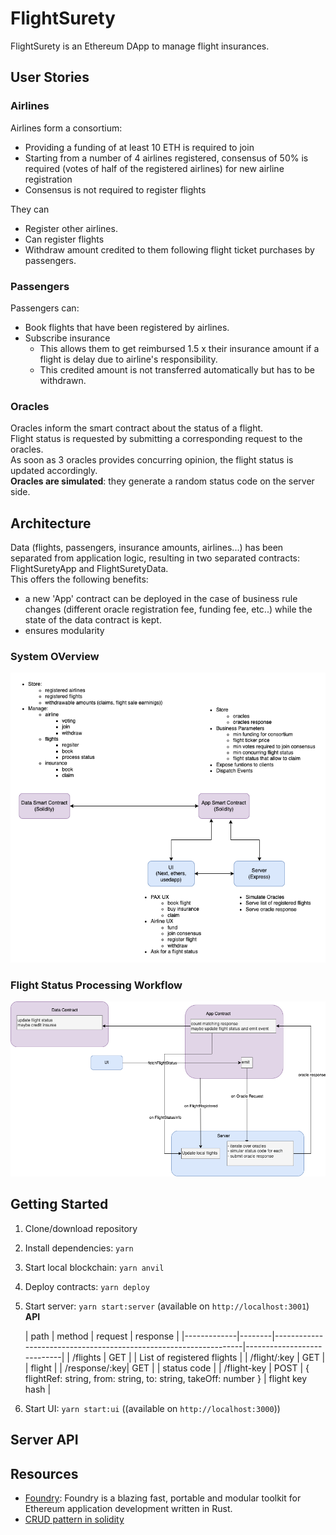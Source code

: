 # FlightSurety

FlightSurety is an Ethereum DApp to manage flight insurances.

## User Stories

### Airlines

Airlines form a consortium:

- Providing a funding of at least 10 ETH is required to join
- Starting from a number of 4 airlines registered, consensus of 50% is required  (votes of half of the registered
  airlines) for new airline registration
- Consensus is not required to register flights

They can

- Register other airlines.
- Can register flights
- Withdraw amount credited to them following flight ticket purchases by passengers.

### Passengers

Passengers can:

- Book flights that have been registered by airlines.
- Subscribe insurance
    - This allows them to get reimbursed 1.5 x their insurance amount if a flight is delay due to airline's
      responsibility.
    - This credited amount is not transferred automatically but has to be withdrawn.

### Oracles

Oracles inform the smart contract about the status of a flight.  
Flight status is requested by submitting a corresponding request to the oracles.    
As soon as 3 oracles provides concurring opinion, the flight status is updated accordingly.  
**Oracles are simulated**: they generate a random status code on the server side.

## Architecture

Data (flights, passengers, insurance amounts, airlines...) has been separated from application logic,
resulting in two separated contracts: FlightSuretyApp and FlightSuretyData.  
This offers the following benefits:

- a new 'App' contract can be deployed in the case of business rule changes (different oracle registration fee, funding
  fee, etc..) while the state of the data contract is kept.
- ensures modularity

### System OVerview

![system overview](assets/system-overview.png)

### Flight Status Processing Workflow

![flight status processing diagram](assets/flight-status-workflow.png)

## Getting Started

1. Clone/download repository
2. Install dependencies: `yarn`
3. Start local blockchain: `yarn anvil`
4. Deploy contracts: `yarn deploy`
5. Start server: `yarn start:server` (available on `http://localhost:3001`)  
   **API**

   | path        | method | request                                                          | response                   |
       |-------------|--------|------------------------------------------------------------------|----------------------------|
   | /flights    | GET    |                                                                  | List of registered flights |
   | /flight/:key | GET    |                                                                  | flight                     |
   | /response/:key| GET    |                                                                  | status code                |
   | /flight-key | POST   | { flightRef: string, from: string, to: string, takeOff: number } | flight key hash            |
6. Start UI: `yarn start:ui` ((available on `http://localhost:3000`))

## Server API

## Resources

- [Foundry](https://github.com/foundry-rs): Foundry is a blazing fast, portable and modular toolkit for Ethereum
  application development written in Rust.
- [CRUD pattern in solidity](https://medium.com/@robhitchens/solidity-crud-part-1-824ffa69509a)
